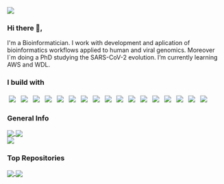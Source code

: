 <img src="https://hits.seeyoufarm.com/api/count/incr/badge.svg?url=https%3A%2F%2Fgithub.com%2F{dezordi}1212%2Fhit-counter">

### Hi there 👋,

I'm a Bioinformatician. I work with development and aplication of bioinformatics workflows applied to human and viral genomics. Moreover I`m doing a PhD studying the SARS-CoV-2 evolution. I’m currently learning AWS and WDL.

### I build with

<p>
  <img src="https://img.shields.io/badge/Python-FFD43B?style=for-the-badge&logo=python&logoColor=blue" style="vertical-align:top; margin:4px">
  <img src="https://img.shields.io/badge/R-276DC3?style=for-the-badge&logo=r&logoColor=white" style="vertical-align:top; margin:4px">
  <img src="https://img.shields.io/badge/Shell_Script-121011?style=for-the-badge&logo=gnu-bash&logoColor=white" style="vertical-align:top; margin:4px">
  <img src="https://img.shields.io/badge/HTML5-E34F26?style=for-the-badge&logo=html5&logoColor=white" style="vertical-align:top; margin:4px">
  <img src="https://img.shields.io/badge/CSS3-1572B6?style=for-the-badge&logo=css3&logoColor=white" style="vertical-align:top; margin:4px">
  <img src=" https://img.shields.io/badge/Markdown-000000?style=for-the-badge&logo=markdown&logoColor=white" style="vertical-align:top; margin:4px">
  <img src="https://img.shields.io/badge/GIT-E44C30?style=for-the-badge&logo=git&logoColor=white" style="vertical-align:top; margin:4px">
  <img src="https://img.shields.io/badge/GitHub-100000?style=for-the-badge&logo=github&logoColor=white" style="vertical-align:top; margin:4px">
  <img src="https://img.shields.io/badge/conda-342B029.svg?&style=for-the-badge&logo=anaconda&logoColor=white" style="vertical-align:top; margin:4px">
  <img src="https://img.shields.io/badge/Ubuntu-E95420?style=for-the-badge&logo=ubuntu&logoColor=white" style="vertical-align:top; margin:4px">
  <img src="https://img.shields.io/badge/GNU%20Bash-4EAA25?style=for-the-badge&logo=GNU%20Bash&logoColor=white" style="vertical-align:top; margin:4px">
  <img src="https://img.shields.io/badge/Amazon_AWS-FF9900?style=for-the-badge&logo=amazonaws&logoColor=white" style="vertical-align:top; margin:4px">
  <img src="https://img.shields.io/badge/Docker-2CA5E0?style=for-the-badge&logo=docker&logoColor=white" style="vertical-align:top; margin:4px">
  <img src="https://img.shields.io/badge/Inkscape-000000?style=for-the-badge&logo=Inkscape&logoColor=white" style="vertical-align:top; margin:4px">
  <img src="https://img.shields.io/badge/VSCode-0078D4?style=for-the-badge&logo=visual%20studio%20code&logoColor=white" style="vertical-align:top; margin:4px">
  <img src="https://img.shields.io/badge/Notion-000000?style=for-the-badge&logo=notion&logoColor=white" style="vertical-align:top; margin:4px">
  <img src="https://img.shields.io/badge/Trello-0052CC?style=for-the-badge&logo=trello&logoColor=white" style="vertical-align:top; margin:4px"> 
</p>

### General Info

<a href="https://github.com/anuraghazra/github-readme-stats">
  <img align="center" src="https://github-readme-stats.vercel.app/api?username=dezordi&count_private=true&show_icons=true&theme=dracula" />
</a>
<a href="https://github.com/anuraghazra/anuraghazra.github.io">
  <img align="center" src="https://github-readme-stats.vercel.app/api/top-langs/?username=dezordi&&count_private=true&show_icons=true&theme=dracula&langs_count=20&layout=compact" />
</a>
<br>

<img align="center" src="https://github-readme-streak-stats.herokuapp.com/?user=dezordi&theme=dracula">

### Top Repositories


<a href="https://github.com/dezordi/ViralFlow">
  <img align="center" src="https://github-readme-stats.vercel.app/api/pin/?username=dezordi&repo=viralflow&theme=dracula" />
</a>
<a href="https://github.com/dezordi/lab_stuff">
  <img align="center" src="https://github-readme-stats.vercel.app/api/pin/?username=dezordi&repo=lab_stuff&theme=dracula" />
</a>
<br>
